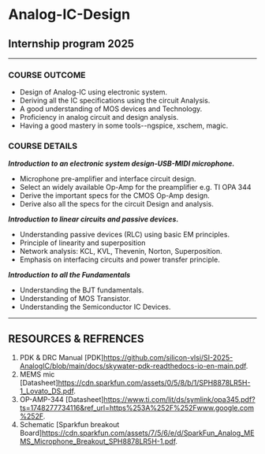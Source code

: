 # Analog-IC-Design

## Internship program 2025
-------------------------------------------------------------------------------------

### COURSE OUTCOME

- Design of Analog-IC using electronic system.
- Deriving all the IC specifications using the circuit Analysis.
- A good understanding of MOS devices and Technology.
- Proficiency in analog circuit and design analysis.
- Having a good mastery in some tools--ngspice, xschem, magic.

### COURSE DETAILS
***Introduction to an electronic system design-USB-MIDI microphone.***

- Microphone pre-amplifier and interface circuit design.
- Select an widely available Op-Amp for the preamplifier e.g. TI OPA 344
- Derive the important specs for the CMOS Op-Amp design.
- Derive also all the specs for the circuit Design and analysis.

***Introduction to linear circuits and passive devices.***

- Understanding passive devices (RLC) using basic EM principles.
- Principle of linearity and superposition
- Network analysis: KCL, KVL, Thevenin, Norton, Superposition.
- Emphasis on interfacing circuits and power transfer principle.

***Introduction to all the Fundamentals***

- Understanding the BJT fundamentals. 
- Understanding of MOS Transistor.
- Understanding the Semiconductor IC Devices.
  
---------------------------------------------------------------------------------------------------

## RESOURCES & REFRENCES
1. PDK & DRC Manual  [PDK]https://github.com/silicon-vlsi/SI-2025-AnalogIC/blob/main/docs/skywater-pdk-readthedocs-io-en-main.pdf.
2. MEMS mic  [Datasheet]https://cdn.sparkfun.com/assets/0/5/8/b/1/SPH8878LR5H-1_Lovato_DS.pdf.
3. OP-AMP-344 [Datasheet]https://www.ti.com/lit/ds/symlink/opa345.pdf?ts=1748277734116&ref_url=https%253A%252F%252Fwww.google.com%252F.
4. Schematic [Sparkfun breakout Board]https://cdn.sparkfun.com/assets/7/5/6/e/d/SparkFun_Analog_MEMS_Microphone_Breakout_SPH8878LR5H-1.pdf.
   

